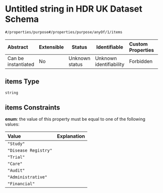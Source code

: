 # Untitled string in HDR UK Dataset Schema

```txt
#/properties/purpose#/properties/purpose/anyOf/1/items
```




| Abstract            | Extensible | Status         | Identifiable            | Custom Properties | Additional Properties | Access Restrictions | Defined In                                                                    |
| :------------------ | ---------- | -------------- | ----------------------- | :---------------- | --------------------- | ------------------- | ----------------------------------------------------------------------------- |
| Can be instantiated | No         | Unknown status | Unknown identifiability | Forbidden         | Allowed               | none                | [dataset.schema.json\*](../schema/dataset.schema.json "open original schema") |

## items Type

`string`

## items Constraints

**enum**: the value of this property must be equal to one of the following values:

| Value                | Explanation |
| :------------------- | ----------- |
| `"Study"`            |             |
| `"Disease Registry"` |             |
| `"Trial"`            |             |
| `"Care"`             |             |
| `"Audit"`            |             |
| `"Administrative"`   |             |
| `"Financial"`        |             |
